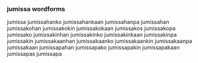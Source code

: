 
### jumissa wordforms

jumissa
jumissahanko
jumissahankaan
jumissahanpa
jumissahan
jumissakohan
jumissakokin
jumissakokaan
jumissakos
jumissakopa
jumissako
jumissakinhan
jumissakinko
jumissakinkaan
jumissakinpa
jumissakin
jumissakaanhan
jumissakaanko
jumissakaankin
jumissakaanpa
jumissakaan
jumissapahan
jumissapako
jumissapakin
jumissapakaan
jumissapas
jumissapa

